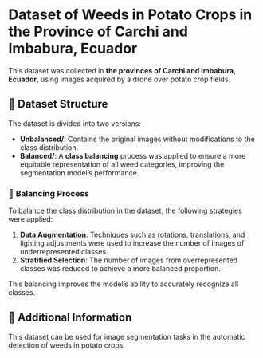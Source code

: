 # Dataset of Weeds in Potato Crops in the Province of Carchi and Imbabura, Ecuador  

This dataset was collected in **the provinces of Carchi and Imbabura, Ecuador**, using images acquired by a drone over potato crop fields.  

## 📂 Dataset Structure  
The dataset is divided into two versions:  

- **Unbalanced/**: Contains the original images without modifications to the class distribution.  
- **Balanced/**: A **class balancing** process was applied to ensure a more equitable representation of all weed categories, improving the segmentation model’s performance.  

### 🔹 **Balancing Process**  
To balance the class distribution in the dataset, the following strategies were applied:  
1. **Data Augmentation**: Techniques such as rotations, translations, and lighting adjustments were used to increase the number of images of underrepresented classes.  
2. **Stratified Selection**: The number of images from overrepresented classes was reduced to achieve a more balanced proportion.  

This balancing improves the model’s ability to accurately recognize all classes.  

## 📄 Additional Information  
This dataset can be used for image segmentation tasks in the automatic detection of weeds in potato crops.  
